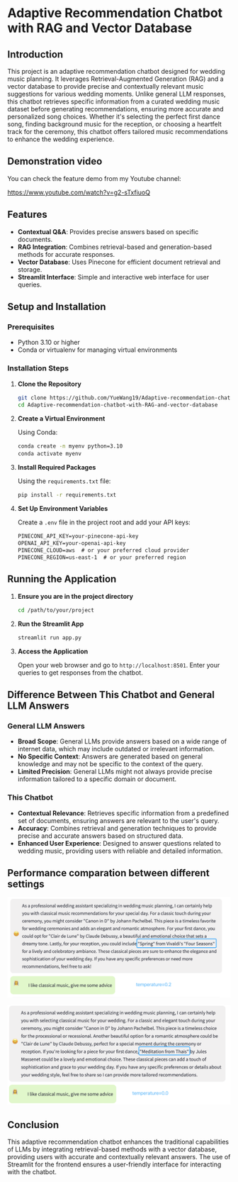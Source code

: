 # Adaptive Recommendation Chatbot with RAG and Vector Database

## Introduction

This project is an adaptive recommendation chatbot designed for wedding music planning. It leverages Retrieval-Augmented Generation (RAG) and a vector database to provide precise and contextually relevant music suggestions for various wedding moments. Unlike general LLM responses, this chatbot retrieves specific information from a curated wedding music dataset before generating recommendations, ensuring more accurate and personalized song choices. Whether it's selecting the perfect first dance song, finding background music for the reception, or choosing a heartfelt track for the ceremony, this chatbot offers tailored music recommendations to enhance the wedding experience.

## Demonstration video

You can check the feature demo from my Youtube channel:

https://www.youtube.com/watch?v=g2-sTxfiuoQ

## Features

- **Contextual Q&A**: Provides precise answers based on specific documents.
- **RAG Integration**: Combines retrieval-based and generation-based methods for accurate responses.
- **Vector Database**: Uses Pinecone for efficient document retrieval and storage.
- **Streamlit Interface**: Simple and interactive web interface for user queries.

## Setup and Installation

### Prerequisites

- Python 3.10 or higher
- Conda or virtualenv for managing virtual environments

### Installation Steps

1. **Clone the Repository**

   ```bash
   git clone https://github.com/YueWang19/Adaptive-recommendation-chatbot-with-RAG-and-vector-database
   cd Adaptive-recommendation-chatbot-with-RAG-and-vector-database
   ```

2. **Create a Virtual Environment**

   Using Conda:

   ```bash
   conda create -n myenv python=3.10
   conda activate myenv
   ```

3. **Install Required Packages**

   Using the `requirements.txt` file:

   ```bash
   pip install -r requirements.txt
   ```

4. **Set Up Environment Variables**

   Create a `.env` file in the project root and add your API keys:

   ```env
   PINECONE_API_KEY=your-pinecone-api-key
   OPENAI_API_KEY=your-openai-api-key
   PINECONE_CLOUD=aws  # or your preferred cloud provider
   PINECONE_REGION=us-east-1  # or your preferred region
   ```

## Running the Application

1. **Ensure you are in the project directory**

   ```bash
   cd /path/to/your/project
   ```

2. **Run the Streamlit App**

   ```bash
   streamlit run app.py
   ```

3. **Access the Application**

   Open your web browser and go to `http://localhost:8501`. Enter your queries to get responses from the chatbot.

## Difference Between This Chatbot and General LLM Answers

### General LLM Answers

- **Broad Scope**: General LLMs provide answers based on a wide range of internet data, which may include outdated or irrelevant information.
- **No Specific Context**: Answers are generated based on general knowledge and may not be specific to the context of the query.
- **Limited Precision**: General LLMs might not always provide precise information tailored to a specific domain or document.

### This Chatbot

- **Contextual Relevance**: Retrieves specific information from a predefined set of documents, ensuring answers are relevant to the user's query.
- **Accuracy**: Combines retrieval and generation techniques to provide precise and accurate answers based on structured data.
- **Enhanced User Experience**: Designed to answer questions related to wedding music, providing users with reliable and detailed information.

## Performance comparation between different settings

![alt text](image.png)

![alt text](image-1.png)

## Conclusion

This adaptive recommendation chatbot enhances the traditional capabilities of LLMs by integrating retrieval-based methods with a vector database, providing users with accurate and contextually relevant answers. The use of Streamlit for the frontend ensures a user-friendly interface for interacting with the chatbot.
